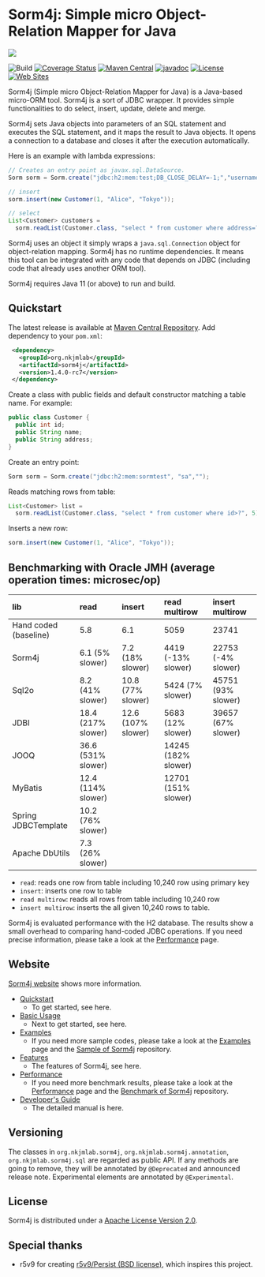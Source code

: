 # Sorm4j: Simple micro Object-Relation Mapper for Java

![](https://i.gyazo.com/1f05d989533d039fb5b3920352a9da5d.png)

![Build](https://travis-ci.org/yuu-nkjm/sorm4j.svg?branch=master) [![Coverage Status](https://coveralls.io/repos/github/yuu-nkjm/sorm4j/badge.svg?branch=master&service=github)](https://coveralls.io/github/yuu-nkjm/sorm4j?branch=master) [![Maven Central](https://img.shields.io/maven-central/v/org.nkjmlab/sorm4j.svg)](http://mvnrepository.com/artifact/org.nkjmlab/sorm4j) [![javadoc](https://javadoc.io/badge2/org.nkjmlab/sorm4j/javadoc.svg)](https://javadoc.io/doc/org.nkjmlab/sorm4j) 
[![License](https://img.shields.io/badge/License-Apache%202.0-blue.svg)](https://opensource.org/licenses/Apache-2.0) [![Web Sites](https://img.shields.io/badge/Web%20Site-scrapbox-important.svg)](https://scrapbox.io/sorm4j/)

Sorm4j (Simple micro Object-Relation Mapper for Java) is a Java-based micro-ORM tool. Sorm4j is a sort of JDBC wrapper. It provides simple functionalities to do select, insert, update, delete and merge.

Sorm4j sets Java objects into parameters of an SQL statement and executes the SQL statement, and it maps the result to Java objects. It opens a connection to a database and closes it after the execution automatically.

Here is an example with lambda expressions:

```java
// Creates an entry point as javax.sql.DataSource.
Sorm sorm = Sorm.create("jdbc:h2:mem:test;DB_CLOSE_DELAY=-1;","username","password");

// insert
sorm.insert(new Customer(1, "Alice", "Tokyo"));

// select
List<Customer> customers =
  sorm.readList(Customer.class, "select * from customer where address=?","Tokyo");
```

Sorm4j uses an object it simply wraps a `java.sql.Connection` object for object-relation mapping. Sorm4j has no runtime dependencies. It means this tool can be integrated with any code that depends on JDBC (including code that already uses another ORM tool).

Sorm4j requires Java 11 (or above) to run and build.


## Quickstart
The latest release is available at [Maven Central Repository](https://mvnrepository.com/artifact/org.nkjmlab/sorm4j). Add dependency to your `pom.xml`:

```xml
 <dependency>
   <groupId>org.nkjmlab</groupId>
   <artifactId>sorm4j</artifactId>
   <version>1.4.0-rc7</version>
 </dependency>
```

Create a class with public fields and default constructor matching a table name. For example:

```java
public class Customer {
  public int id;
  public String name;
  public String address;
}
```

Create an entry point:

```java
Sorm sorm = Sorm.create("jdbc:h2:mem:sormtest", "sa","");
```

Reads matching rows from table:

```java
List<Customer> list =
  sorm.readList(Customer.class, "select * from customer where id>?", 5);
```

Inserts a new row:

```java
sorm.insert(new Customer(1, "Alice", "Tokyo"));
```

## Benchmarking with Oracle JMH (average operation times: microsec/op)

| lib|read|insert|read multirow|insert multirow|
|:----|:----|:----|:----|:----|
|Hand coded (baseline)|5.8 |6.1 |5059 |23741|
|Sorm4j|6.1 (5% slower)|7.2 (18% slower)|4419 (-13% slower)|22753 (-4% slower)|
|Sql2o|8.2 (41% slower)|10.8 (77% slower)|5424 (7% slower)|45751 (93% slower)|
|JDBI|18.4 (217% slower)|12.6 (107% slower)|5683 (12% slower)|39657 (67% slower)|
|JOOQ|36.6 (531% slower)| |14245 (182% slower)| |
|MyBatis|12.4 (114% slower)| |12701 (151% slower)| |
|Spring JDBCTemplate|10.2 (76% slower)| | | |
|Apache DbUtils|7.3 (26% slower)| | | |

- `read`: reads one row from table including 10,240 row using primary key
- `insert`: inserts one row to table
- `read multirow`: reads all rows from table including 10,240 row
- `insert multirow`: inserts the all given 10,240 rows to table.

Sorm4j is evaluated performance with the H2 database. The results show a small overhead to comparing hand-coded JDBC operations. If you need precise information, please take a look at the [Performance](https://scrapbox.io/sorm4j/Performance) page.

## Website
[Sorm4j website](https://scrapbox.io/sorm4j/) shows more information.

- [Quickstart](https://scrapbox.io/sorm4j/Quickstart)
    - To get started, see here.
- [Basic Usage](https://scrapbox.io/sorm4j/Basic_Usage)
    - Next to get started, see here.
- [Examples](https://scrapbox.io/sorm4j/Examples)
    - If you need more sample codes, please take a look at the [Examples](https://scrapbox.io/sorm4j/Examples) page and the [Sample of Sorm4j](https://github.com/yuu-nkjm/sorm4j-sample) repository.
- [Features](https://scrapbox.io/sorm4j/Features)
    - The features of Sorm4j, see here.
- [Performance](https://scrapbox.io/sorm4j/Performance)
    - If you need more benchmark results, please take a look at the [Performance](https://scrapbox.io/sorm4j/Performance) page and the [Benchmark of Sorm4j](https://github.com/yuu-nkjm/sorm4j-jmh) repository.
- [Developer's Guide](https://scrapbox.io/sorm4j/Developer's_Guide)
    - The detailed manual is here.

## Versioning
The classes in `org.nkjmlab.sorm4j`, `org.nkjmlab.sorm4j.annotation`, `org.nkjmlab.sorm4j.sql` are regarded as public API. If any methods are going to remove, they will be annotated by `@Deprecated` and announced release note. Experimental elements are annotated by `@Experimental`.


## License
Sorm4j is distributed under a [Apache License Version 2.0](https://github.com/yuu-nkjm/sorm4j/blob/master/LICENSE).

## Special thanks
- r5v9 for creating [r5v9/Persist (BSD license)](https://github.com/r5v9/persist), which inspires this project.
